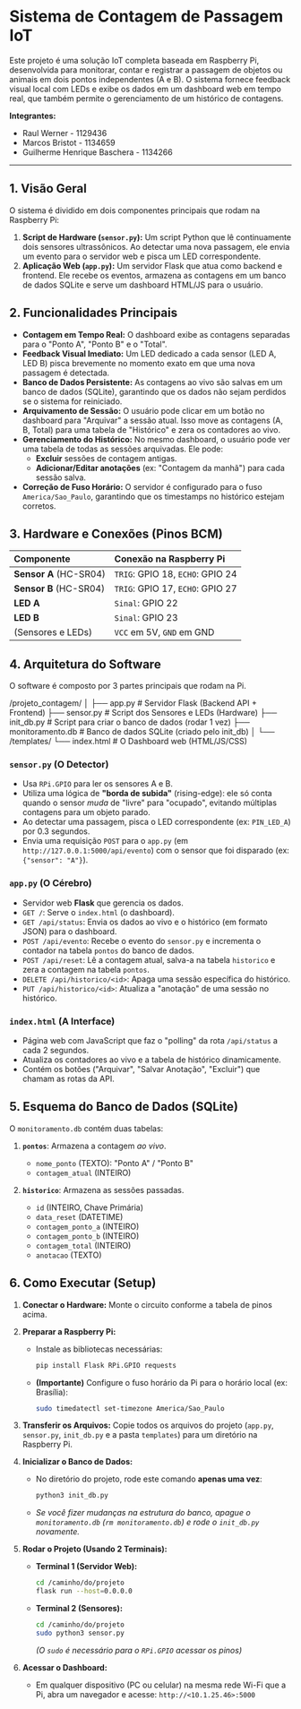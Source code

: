 # Sistema de Contagem de Passagem IoT

Este projeto é uma solução IoT completa baseada em Raspberry Pi, desenvolvida para monitorar, contar e registrar a passagem de objetos ou animais em dois pontos independentes (A e B). O sistema fornece feedback visual local com LEDs e exibe os dados em um dashboard web em tempo real, que também permite o gerenciamento de um histórico de contagens.

**Integrantes:**
* Raul Werner - 1129436
* Marcos Bristot - 1134659
* Guilherme Henrique Baschera - 1134266

---

## 1. Visão Geral

O sistema é dividido em dois componentes principais que rodam na Raspberry Pi:

1.  **Script de Hardware (`sensor.py`):** Um script Python que lê continuamente dois sensores ultrassônicos. Ao detectar uma nova passagem, ele envia um evento para o servidor web e pisca um LED correspondente.
2.  **Aplicação Web (`app.py`):** Um servidor Flask que atua como backend e frontend. Ele recebe os eventos, armazena as contagens em um banco de dados SQLite e serve um dashboard HTML/JS para o usuário.

## 2. Funcionalidades Principais

* **Contagem em Tempo Real:** O dashboard exibe as contagens separadas para o "Ponto A", "Ponto B" e o "Total".
* **Feedback Visual Imediato:** Um LED dedicado a cada sensor (LED A, LED B) pisca brevemente no momento exato em que uma nova passagem é detectada.
* **Banco de Dados Persistente:** As contagens ao vivo são salvas em um banco de dados (SQLite), garantindo que os dados não sejam perdidos se o sistema for reiniciado.
* **Arquivamento de Sessão:** O usuário pode clicar em um botão no dashboard para "Arquivar" a sessão atual. Isso move as contagens (A, B, Total) para uma tabela de "Histórico" e zera os contadores ao vivo.
* **Gerenciamento do Histórico:** No mesmo dashboard, o usuário pode ver uma tabela de todas as sessões arquivadas. Ele pode:
    * **Excluir** sessões de contagem antigas.
    * **Adicionar/Editar anotações** (ex: "Contagem da manhã") para cada sessão salva.
* **Correção de Fuso Horário:** O servidor é configurado para o fuso `America/Sao_Paulo`, garantindo que os timestamps no histórico estejam corretos.

## 3. Hardware e Conexões (Pinos BCM)

| Componente | Conexão na Raspberry Pi |
| :--- | :--- |
| **Sensor A** (HC-SR04) | `TRIG`: GPIO 18, `ECHO`: GPIO 24 |
| **Sensor B** (HC-SR04) | `TRIG`: GPIO 17, `ECHO`: GPIO 27 |
| **LED A** | `Sinal`: GPIO 22 |
| **LED B** | `Sinal`: GPIO 23 |
| (Sensores e LEDs) | `VCC` em 5V, `GND` em GND |

## 4. Arquitetura do Software

O software é composto por 3 partes principais que rodam na Pi.

/projeto\_contagem/
│
├── app.py              \# Servidor Flask (Backend API + Frontend)
├── sensor.py           \# Script dos Sensores e LEDs (Hardware)
├── init\_db.py          \# Script para criar o banco de dados (rodar 1 vez)
├── monitoramento.db    \# Banco de dados SQLite (criado pelo init\_db)
│
└── /templates/
└── index.html      \# O Dashboard web (HTML/JS/CSS)


### `sensor.py` (O Detector)
* Usa `RPi.GPIO` para ler os sensores A e B.
* Utiliza uma lógica de **"borda de subida"** (rising-edge): ele só conta quando o sensor *muda* de "livre" para "ocupado", evitando múltiplas contagens para um objeto parado.
* Ao detectar uma passagem, pisca o LED correspondente (ex: `PIN_LED_A`) por 0.3 segundos.
* Envia uma requisição `POST` para o `app.py` (em `http://127.0.0.1:5000/api/evento`) com o sensor que foi disparado (ex: `{"sensor": "A"}`).

### `app.py` (O Cérebro)
* Servidor web **Flask** que gerencia os dados.
* `GET /`: Serve o `index.html` (o dashboard).
* `GET /api/status`: Envia os dados ao vivo e o histórico (em formato JSON) para o dashboard.
* `POST /api/evento`: Recebe o evento do `sensor.py` e incrementa o contador na tabela `pontos` do banco de dados.
* `POST /api/reset`: Lê a contagem atual, salva-a na tabela `historico` e zera a contagem na tabela `pontos`.
* `DELETE /api/historico/<id>`: Apaga uma sessão específica do histórico.
* `PUT /api/historico/<id>`: Atualiza a "anotação" de uma sessão no histórico.

### `index.html` (A Interface)
* Página web com JavaScript que faz o "polling" da rota `/api/status` a cada 2 segundos.
* Atualiza os contadores ao vivo e a tabela de histórico dinamicamente.
* Contém os botões ("Arquivar", "Salvar Anotação", "Excluir") que chamam as rotas da API.

## 5. Esquema do Banco de Dados (SQLite)

O `monitoramento.db` contém duas tabelas:

1.  **`pontos`**: Armazena a contagem *ao vivo*.
    * `nome_ponto` (TEXTO): "Ponto A" / "Ponto B"
    * `contagem_atual` (INTEIRO)

2.  **`historico`**: Armazena as sessões passadas.
    * `id` (INTEIRO, Chave Primária)
    * `data_reset` (DATETIME)
    * `contagem_ponto_a` (INTEIRO)
    * `contagem_ponto_b` (INTEIRO)
    * `contagem_total` (INTEIRO)
    * `anotacao` (TEXTO)

## 6. Como Executar (Setup)

1.  **Conectar o Hardware:** Monte o circuito conforme a tabela de pinos acima.

2.  **Preparar a Raspberry Pi:**
    * Instale as bibliotecas necessárias:
        ```bash
        pip install Flask RPi.GPIO requests
        ```
    * **(Importante)** Configure o fuso horário da Pi para o horário local (ex: Brasília):
        ```bash
        sudo timedatectl set-timezone America/Sao_Paulo
        ```

3.  **Transferir os Arquivos:** Copie todos os arquivos do projeto (`app.py`, `sensor.py`, `init_db.py` e a pasta `templates`) para um diretório na Raspberry Pi.

4.  **Inicializar o Banco de Dados:**
    * No diretório do projeto, rode este comando **apenas uma vez**:
        ```bash
        python3 init_db.py
        ```
    * *Se você fizer mudanças na estrutura do banco, apague o `monitoramento.db` (`rm monitoramento.db`) e rode o `init_db.py` novamente.*

5.  **Rodar o Projeto (Usando 2 Terminais):**

    * **Terminal 1 (Servidor Web):**
        ```bash
        cd /caminho/do/projeto
        flask run --host=0.0.0.0
        ```

    * **Terminal 2 (Sensores):**
        ```bash
        cd /caminho/do/projeto
        sudo python3 sensor.py
        ```
        *(O `sudo` é necessário para o `RPi.GPIO` acessar os pinos)*

6.  **Acessar o Dashboard:**
    * Em qualquer dispositivo (PC ou celular) na mesma rede Wi-Fi que a Pi, abra um navegador e acesse:
        `http://<10.1.25.46>:5000`